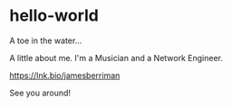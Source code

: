 # hello-world
A toe in the water...

A little about me. I'm a Musician and a Network Engineer.

https://lnk.bio/jamesberriman

See you around!
